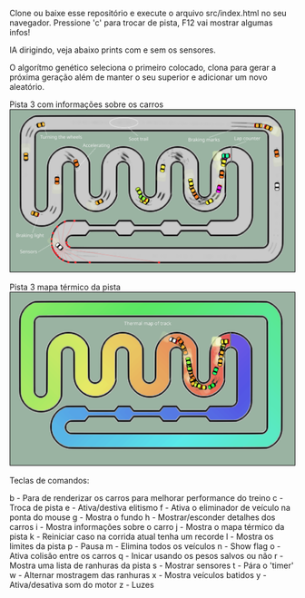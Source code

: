 Clone ou baixe esse repositório e execute o arquivo src/index.html no seu navegador.
Pressione 'c' para trocar de pista, F12 vai mostrar algumas infos!

IA dirigindo, veja abaixo prints com e sem os sensores.

O algorítmo genético seleciona o primeiro colocado, clona para gerar a próxima geração além de manter o seu superior e adicionar um novo aleatório.

Pista 3 com informações sobre os carros
![Alt text](src/assets/p3-infocar.png?raw=true "Print da pista")

Pista 3 mapa térmico da pista
![Alt text](src/assets/p3-thermalmap.png?raw=true "Print da pista")

Teclas de comandos:

b - Para de renderizar os carros para melhorar performance do treino
c - Troca de pista
e - Ativa/destiva elitismo
f - Ativa o eliminador de veículo na ponta do mouse
g - Mostra o fundo
h - Mostrar/esconder detalhes dos carros
i - Mostra informações sobre o carro
j - Mostra o mapa térmico da pista
k - Reiniciar caso na corrida atual tenha um recorde
l - Mostra os limites da pista
p - Pausa
m - Elimina todos os veículos
n - Show flag
o - Ativa colisão entre os carros
q - Inicar usando os pesos salvos ou não
r - Mostra uma lista de ranhuras da pista
s - Mostrar sensores
t - Pára o 'timer'
w - Alternar mostragem das ranhuras
x - Mostra veículos batidos
y - Ativa/desativa som do motor
z - Luzes